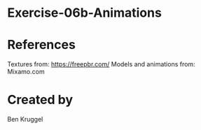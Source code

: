 # Exercise-06b-Animations

# References

Textures from: https://freepbr.com/
Models and animations from: Mixamo.com

# Created by 
Ben Kruggel 
